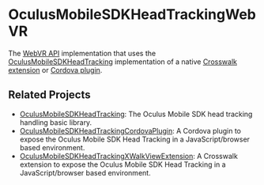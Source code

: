 # OculusMobileSDKHeadTrackingWebVR

The [WebVR API](https://developer.mozilla.org/en-US/docs/Web/API/WebVR_API) implementation that uses the [OculusMobileSDKHeadTracking](https://github.com/judax/OculusMobileSDKHeadTracking) implementation of a native [Crosswalk extension](https://github.com/judax/OculusMobileSDKHeadTrackingXWalkViewExtension) or [Cordova plugin](https://github.com/judax/cordova-plugin-oculusmobilesdkheadtracking.git).

## Related Projects

* [OculusMobileSDKHeadTracking](https://github.com/judax/OculusMobileSDKHeadTracking): The Oculus Mobile SDK head tracking handling basic library.
* [OculusMobileSDKHeadTrackingCordovaPlugin](https://github.com/judax/cordova-plugin-oculusmobilesdkheadtracking.git): A Cordova plugin to expose the Oculus Mobile SDK Head Tracking in a JavaScript/browser based environment.
* [OculusMobileSDKHeadTrackingXWalkViewExtension](https://github.com/judax/OculusMobileSDKHeadTrackingXWalkViewExtension): A Crosswalk extension to expose the Oculus Mobile SDK Head Tracking in a JavaScript/browser based environment. 
